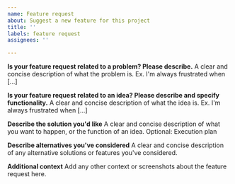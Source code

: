 ```yaml
---
name: Feature request
about: Suggest a new feature for this project
title: ''
labels: feature request
assignees: ''

---
```


**Is your feature request related to a problem? Please describe.**
A clear and concise description of what the problem is. Ex. I'm always frustrated when [...]

**Is your feature request related to an idea? Please describe and specify functionality.**
A clear and concise description of what the idea is. Ex. I'm always frustrated when [...]

**Describe the solution you'd like**
A clear and concise description of what you want to happen, or the function of an idea.
Optional: Execution plan

**Describe alternatives you've considered**
A clear and concise description of any alternative solutions or features you've considered.

**Additional context**
Add any other context or screenshots about the feature request here.

